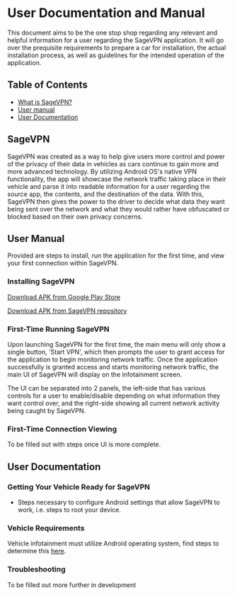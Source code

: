 # User Documentation and Manual

This document aims to be the one stop shop regarding any relevant and helpful information for a user regarding the SageVPN application. It will go over the prequisite requirements to prepare a car for installation, the actual installation process, as well as guidelines for the intended operation of the application. 

## Table of Contents

- [What is SageVPN?](url)
- [User manual](url)
- [User Documentation](url)


## SageVPN

SageVPN was created as a way to help give users more control and power of the privacy of their data in vehicles as cars continue to gain more and more advanced technology. By utilizing Android OS's native VPN functionality, the app will showcase the network traffic taking place in their vehicle and parse it into readable information for a user regarding the source app, the contents, and the destination of the data. With this, SageVPN then gives the power to the driver to decide what data they want being sent over the network and what they would rather have obfuscated or blocked based on their own privacy concerns.

## User Manual

Provided are steps to install, run the application for the first time, and view your first connection within SageVPN.

### Installing SageVPN

[Download APK from Google Play Store](url)

[Download APK from SageVPN repository](url)

### First-Time Running SageVPN

Upon launching SageVPN for the first time, the main menu will only show a single button, 'Start VPN', which then prompts the user to grant access for the application to begin monitoring network traffic. Once the application successfully is granted access and starts monitoring network traffic, the main UI of SageVPN will display on the infotainment screen.

The UI can be separated into 2 panels, the left-side that has various controls for a user to enable/disable depending on what information they want control over, and the right-side showing all current network activity being caught by SageVPN.

### First-Time Connection Viewing
To be filled out with steps once UI is more complete.

## User Documentation

### Getting Your Vehicle Ready for SageVPN
- Steps necessary to configure Android settings that allow SageVPN to work, i.e. steps to root your device.

### Vehicle Requirements
Vehicle infotainment must utilize Android operating system, find steps to determine this [here](url).

### Troubleshooting
To be filled out more further in development


